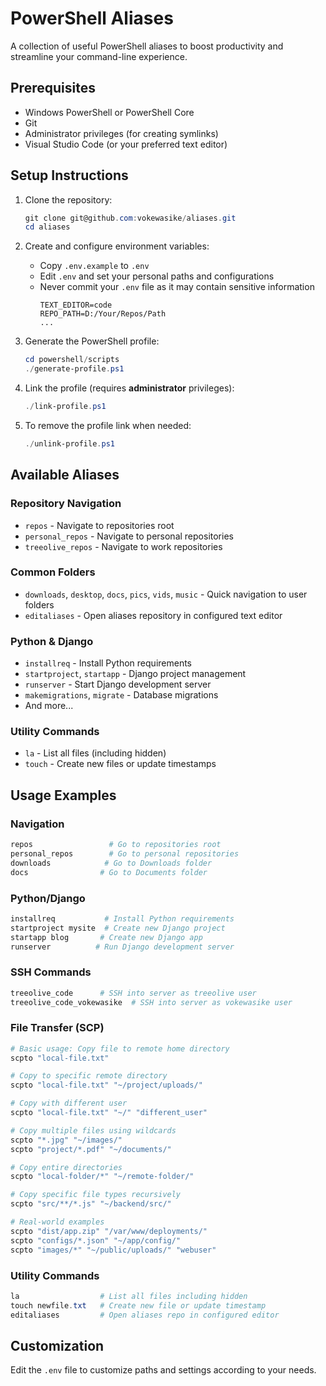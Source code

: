 # PowerShell Aliases

A collection of useful PowerShell aliases to boost productivity and streamline your command-line experience.

## Prerequisites

- Windows PowerShell or PowerShell Core
- Git
- Administrator privileges (for creating symlinks)
- Visual Studio Code (or your preferred text editor)

## Setup Instructions

1. Clone the repository:
   ``` powershell
   git clone git@github.com:vokewasike/aliases.git
   cd aliases
   ```

2. Create and configure environment variables:
   - Copy `.env.example` to `.env`
   - Edit `.env` and set your personal paths and configurations
   - Never commit your `.env` file as it may contain sensitive information
     ``` properties
     TEXT_EDITOR=code
     REPO_PATH=D:/Your/Repos/Path
     ...
     ```

3. Generate the PowerShell profile:
   ``` powershell
   cd powershell/scripts
   ./generate-profile.ps1
   ```

4. Link the profile (requires **administrator** privileges):
   ``` powershell
   ./link-profile.ps1
   ```

5. To remove the profile link when needed:
   ``` powershell
   ./unlink-profile.ps1
   ```

## Available Aliases

### Repository Navigation
- `repos` - Navigate to repositories root
- `personal_repos` - Navigate to personal repositories
- `treeolive_repos` - Navigate to work repositories

### Common Folders
- `downloads`, `desktop`, `docs`, `pics`, `vids`, `music` - Quick navigation to user folders
- `editaliases` - Open aliases repository in configured text editor

### Python & Django
- `installreq` - Install Python requirements
- `startproject`, `startapp` - Django project management
- `runserver` - Start Django development server
- `makemigrations`, `migrate` - Database migrations
- And more...

### Utility Commands
- `la` - List all files (including hidden)
- `touch` - Create new files or update timestamps

## Usage Examples

### Navigation
```powershell
repos                 # Go to repositories root
personal_repos        # Go to personal repositories
downloads            # Go to Downloads folder
docs                # Go to Documents folder
```

### Python/Django
```powershell
installreq           # Install Python requirements
startproject mysite  # Create new Django project
startapp blog       # Create new Django app
runserver          # Run Django development server
```

### SSH Commands
```powershell
treeolive_code      # SSH into server as treeolive user
treeolive_code_vokewasike  # SSH into server as vokewasike user
```

### File Transfer (SCP)
```powershell
# Basic usage: Copy file to remote home directory
scpto "local-file.txt"

# Copy to specific remote directory
scpto "local-file.txt" "~/project/uploads/"

# Copy with different user
scpto "local-file.txt" "~/" "different_user"

# Copy multiple files using wildcards
scpto "*.jpg" "~/images/"
scpto "project/*.pdf" "~/documents/"

# Copy entire directories
scpto "local-folder/*" "~/remote-folder/"

# Copy specific file types recursively
scpto "src/**/*.js" "~/backend/src/"

# Real-world examples
scpto "dist/app.zip" "/var/www/deployments/"
scpto "configs/*.json" "~/app/config/"
scpto "images/*" "~/public/uploads/" "webuser"
```

### Utility Commands
```powershell
la                  # List all files including hidden
touch newfile.txt   # Create new file or update timestamp
editaliases         # Open aliases repo in configured editor
```

## Customization

Edit the `.env` file to customize paths and settings according to your needs.
